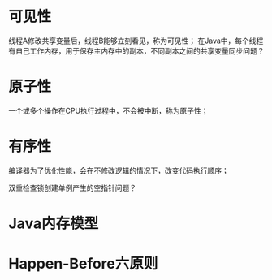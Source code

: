 
# 可见性
线程A修改共享变量后，线程B能够立刻看见，称为可见性；
在Java中，每个线程有自己工作内存，用于保存主内存中的副本，不同副本之间的共享变量同步问题？

# 原子性
一个或多个操作在CPU执行过程中，不会被中断，称为原子性；

# 有序性
编译器为了优化性能，会在不修改逻辑的情况下，改变代码执行顺序；

双重检查锁创建单例产生的空指针问题？

# Java内存模型
# Happen-Before六原则